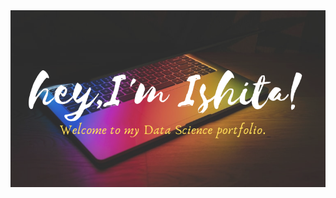 <img src="https://github.com/IshitaBelwal/IshitaBelwal/blob/main/Header.png" alt="banner that says Ishita Belwal a Data Scientist">
<!--
**IshitaBelwal/IshitaBelwal** is a ✨ _special_ ✨ repository because its `README.md` (this file) appears on your GitHub profile.

Here are some ideas to get you started:

- 🔭 I’m currently working on ...
- 🌱 I’m currently learning ...
- 👯 I’m looking to collaborate on ...
- 🤔 I’m looking for help with ...
- 💬 Ask me about ...
- 📫 How to reach me: ...
- 😄 Pronouns: ...
- ⚡ Fun fact: ...
-->
